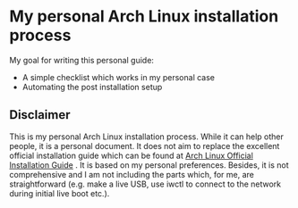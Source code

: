# My personal Arch Linux installation process

My goal for writing this personal guide:
- A simple checklist which works in my personal case
- Automating the post installation setup

## Disclaimer

This is my personal Arch Linux installation process. While it can help other 
people, it is a personal document. It does not aim to replace the excellent 
official installation guide which can be found at 
[Arch Linux Official Installation Guide](https://wiki.archlinux.org/title/installation_guide) . 
It is based on my personal preferences. Besides, it is not comprehensive and 
I am not including the parts which, for me, are straightforward (e.g. make a 
live USB, use iwctl to connect to the network during initial live boot etc.).